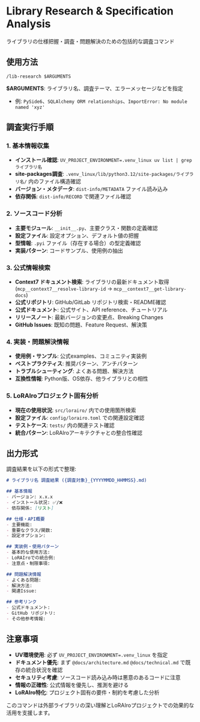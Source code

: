# Library Research & Specification Analysis

ライブラリの仕様把握・調査・問題解決のための包括的な調査コマンド

## 使用方法
```
/lib-research $ARGUMENTS
```

**$ARGUMENTS**: ライブラリ名、調査テーマ、エラーメッセージなどを指定
- 例: `PySide6`、`SQLAlchemy ORM relationships`、`ImportError: No module named 'xyz'`

## 調査実行手順

### 1. 基本情報収集
- **インストール確認**: `UV_PROJECT_ENVIRONMENT=.venv_linux uv list | grep ライブラリ名`
- **site-packages調査**: `.venv_linux/lib/python3.12/site-packages/ライブラリ名/` 内のファイル構造確認
- **バージョン・メタデータ**: `dist-info/METADATA` ファイル読み込み
- **依存関係**: `dist-info/RECORD` で関連ファイル確認

### 2. ソースコード分析
- **主要モジュール**: `__init__.py`、主要クラス・関数の定義確認
- **設定ファイル**: 設定オプション、デフォルト値の把握
- **型情報**: `.pyi` ファイル（存在する場合）の型定義確認
- **実装パターン**: コードサンプル、使用例の抽出

### 3. 公式情報検索
- **Context7 ドキュメント検索**: ライブラリの最新ドキュメント取得 (`mcp__context7__resolve-library-id` → `mcp__context7__get-library-docs`)
- **公式リポジトリ**: GitHub/GitLab リポジトリ検索・README確認
- **公式ドキュメント**: 公式サイト、API reference、チュートリアル
- **リリースノート**: 最新バージョンの変更点、Breaking Changes
- **GitHub Issues**: 既知の問題、Feature Request、解決策

### 4. 実装・問題解決情報
- **使用例・サンプル**: 公式examples、コミュニティ実装例
- **ベストプラクティス**: 推奨パターン、アンチパターン
- **トラブルシューティング**: よくある問題、解決方法
- **互換性情報**: Python版、OS依存、他ライブラリとの相性

### 5. LoRAIroプロジェクト固有分析
- **現在の使用状況**: `src/lorairo/` 内での使用箇所検索
- **設定ファイル**: `config/lorairo.toml` での関連設定確認
- **テストケース**: `tests/` 内の関連テスト確認
- **統合パターン**: LoRAIroアーキテクチャとの整合性確認

## 出力形式

調査結果を以下の形式で整理:

```markdown
# ライブラリ名 調査結果 ({調査対象}_{YYYYMMDD_HHMMSS}.md)

## 基本情報
- バージョン: x.x.x
- インストール状況: ✅/❌
- 依存関係: [リスト]

## 仕様・API概要
- 主要機能:
- 重要なクラス/関数:
- 設定オプション:

## 実装例・使用パターン
- 基本的な使用方法:
- LoRAIroでの統合例:
- 注意点・制限事項:

## 問題解決情報
- よくある問題:
- 解決方法:
- 関連Issue:

## 参考リンク
- 公式ドキュメント:
- GitHub リポジトリ:
- その他参考情報:
```

## 注意事項

- **UV環境使用**: 必ず `UV_PROJECT_ENVIRONMENT=.venv_linux` を指定
- **ドキュメント優先**: まず `@docs/architecture.md` `@docs/technical.md` で既存の統合状況を確認
- **セキュリティ考慮**: ソースコード読み込み時は悪意のあるコードに注意
- **情報の正確性**: 公式情報を優先し、推測を避ける
- **LoRAIro特化**: プロジェクト固有の要件・制約を考慮した分析

このコマンドは外部ライブラリの深い理解とLoRAIroプロジェクトでの効果的な活用を支援します。
